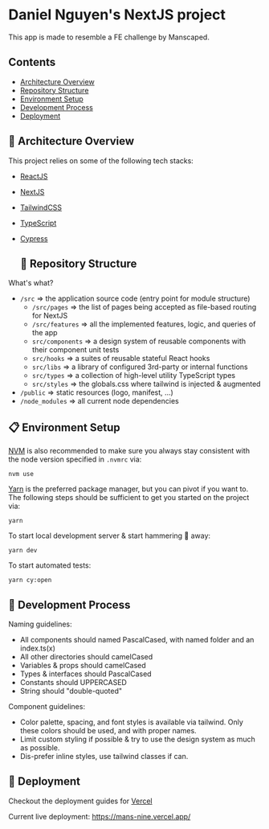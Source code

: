 # Daniel Nguyen's NextJS project

This app is made to resemble a FE challenge by Manscaped.

## Contents

- [Architecture Overview](#-Architecture-Overview)
- [Repository Structure](#-Repository-Structure)
- [Environment Setup](#-Environment-Setup)
- [Development Process](#-Development-Process)
- [Deployment](#-Deployment)

## 🍔 Architecture Overview

This project relies on some of the following tech stacks:

- [ReactJS](https://reactjs.org/)
- [NextJS](https://nextjs.org/)
- [TailwindCSS](https://tailwindcss.com)
- [TypeScript](https://www.typescriptlang.org/)
- [Cypress](https://www.cypress.io/)

  ## 🎉 Repository Structure

What's what?

- `/src` => the application source code (entry point for module structure)
    - `/src/pages` => the list of pages being accepted as file-based routing for NextJS
    - `/src/features` => all the implemented features, logic, and queries of the app
    - `src/components` => a design system of reusable components with their component unit tests
    - `src/hooks` => a suites of reusable stateful React hooks
    - `src/libs` => a library of configured 3rd-party or internal functions
    - `src/types` => a collection of high-level utility TypeScript types
    - `src/styles` => the globals.css where tailwind is injected & augmented
- `/public` => static resources (logo, manifest, ...)
- `/node_modules` => all current node dependencies


## 📋 Environment Setup

[NVM](https://github.com/nvm-sh/nvm) is also recommended to make sure you always stay consistent with the node version specified in `.nvmrc` via:
```
nvm use
```


[Yarn](https://yarnpkg.com/) is the preferred package manager, but you can pivot if you want to.
The following steps should be sufficient to get you started on the project via:
```
yarn
```

To start local development server & start hammering 🔨 away:
```
yarn dev
```

To start automated tests:
```
yarn cy:open
```

## 🚀 Development Process

Naming guidelines:
- All components should named PascalCased, with named folder and an index.ts(x)
- All other directories should camelCased
- Variables & props should camelCased
- Types & interfaces should PascalCased
- Constants should UPPERCASED
- String should "double-quoted"

Component guidelines:
- Color palette, spacing, and font styles is available via tailwind. Only these colors should be used, and with proper names.
- Limit custom styling if possible & try to use the design system as much as possible.
- Dis-prefer inline styles, use tailwind classes if can.


## 🚀 Deployment

Checkout the deployment guides for [Vercel](https://vercel.com/docs/concepts/deployments/overview)

Current live deployment: https://mans-nine.vercel.app/
